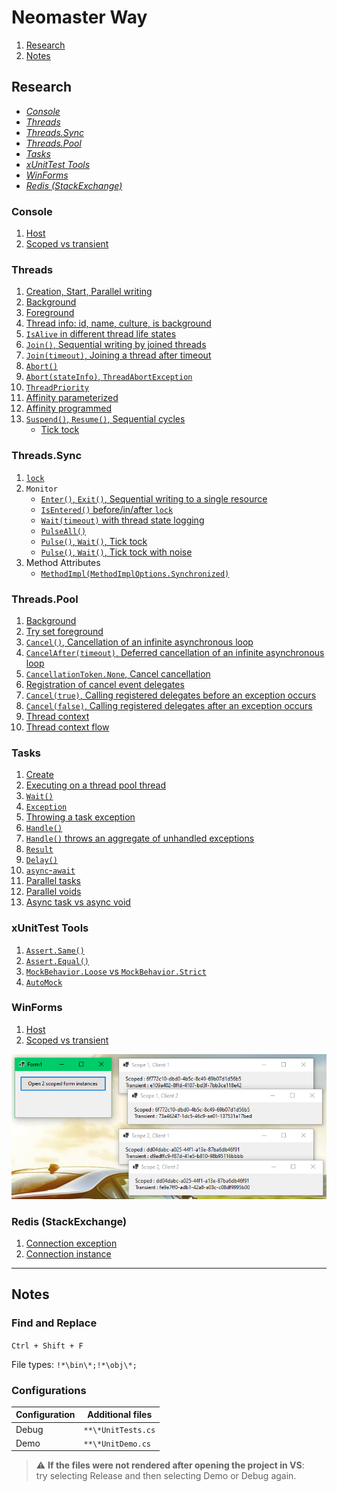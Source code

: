 # Neomaster Way

1. [Research](#research)
2. [Notes](#notes)

## Research <a name="research"></a>

* [*Console*](#console)
* [*Threads*](#threads)
* [*Threads.Sync*](#threads.sync)
* [*Threads.Pool*](#threads.pool)
* [*Tasks*](#tasks)
* [*xUnitTest Tools*](#tests)
* [*WinForms*](#win-forms)  
* [*Redis (StackExchange)*](#redis-se)

### Console <a name="console"></a>
1. [Host][console-1]
2. [Scoped vs transient][console-2]

[console-1]:.Net/Research/Console.Host/Program.cs
[console-2]:.Net/Research/Console.ScopedVsTransient/Program.cs

### Threads <a name="threads"></a>
1. [Creation, Start, Parallel writing][threads-1]
2. [Background][threads-2]
3. [Foreground][threads-3]
4. [Thread info: id, name, culture, is background][threads-4]
5. [`IsAlive` in different thread life states][threads-5]
6. [`Join()`, Sequential writing by joined threads][threads-6]
7. [`Join(timeout)`, Joining a thread after timeout][threads-7]
8. [`Abort()`][threads-8]
9. [`Abort(stateInfo)`, `ThreadAbortException`][threads-9]
10. [`ThreadPriority`][threads-10]
11. [Affinity parameterized][threads-11]
12. [Affinity programmed][threads-12]
13. [`Suspend()`, `Resume()`, Sequential cycles][threads-13]
    - [Tick tock][threads-13.1]

[threads-1]:.Net/Research/Threads/CreationStartParallelWritingUnitDemo.cs
[threads-2]:.Net/Research/Threads.Background/Program.cs
[threads-3]:.Net/Research/Threads.Foreground/Program.cs
[threads-4]:.Net/Research/Threads/InfoUnitDemo.cs
[threads-5]:.Net/Research/Threads/IsAliveUnitDemo.cs
[threads-6]:.Net/Research/Threads/JoinUnitDemo.cs
[threads-7]:.Net/Research/Threads/JoinTimeoutUnitDemo.cs
[threads-8]:.Net/Research/Threads.Abort/Program.cs
[threads-9]:.Net/Research/Threads.AbortArg/Program.cs
[threads-10]:.Net/Research/Threads.Priority/Program.cs
[threads-11]:.Net/Research/Threads.AffinityParameterized
[threads-12]:.Net/Research/Threads.AffinityProgrammed/Program.cs
[threads-13]:.Net/Research/Threads.SuspendResume/Program.cs
[threads-13.1]:.Net/Research/Threads.SuspendResume.TickTock/Program.cs

### Threads.Sync <a name="threads.sync"></a>
1. [`lock`][threads.sync-1]
2. `Monitor`
    - [`Enter()`, `Exit()`, Sequential writing to a single resource][threads.sync-2.1]
    - [`IsEntered()` before/in/after `lock`][threads.sync-2.2]
    - [`Wait(timeout)` with thread state logging][threads.sync-2.3]
    - [`PulseAll()`][threads.sync-2.4]
    - [`Pulse()`, `Wait()`, Tick tock][threads.sync-2.5]
    - [`Pulse()`, `Wait()`, Tick tock with noise][threads.sync-2.6]
3. Method Attributes
    - [`MethodImpl(MethodImplOptions.Synchronized)`][threads.sync-3.1]

[threads.sync-1]:.Net/Research/Threads.Sync/LockUnitDemo.cs
[threads.sync-2.1]:.Net/Research/Threads.Sync/Monitors/EnterExitUnitDemo.cs
[threads.sync-2.2]:.Net/Research/Threads.Sync/Monitors/IsEnteredUnitDemo.cs
[threads.sync-2.3]:.Net/Research/Threads.Sync/Monitors/WaitUnitDemo.cs
[threads.sync-2.4]:.Net/Research/Threads.Sync/Monitors/PulseAllUnitDemo.cs
[threads.sync-2.5]:.Net/Research/Threads.Sync/Monitors/PulseWaitTickTockUnitDemo.cs
[threads.sync-2.6]:.Net/Research/Threads.Sync/Monitors/PulseWaitTickTockWithNoiseUnitDemo.cs
[threads.sync-3.1]:.Net/Research/Threads.Sync/MethodAttributes/SynchronizedUnitDemo.cs

### Threads.Pool <a name="threads.pool"></a>
1. [Background][threads.pool-1]
2. [Try set foreground][threads.pool-2]
3. [`Cancel()`, Cancellation of an infinite asynchronous loop][threads.pool-3]
4. [`CancelAfter(timeout)`, Deferred cancellation of an infinite asynchronous loop][threads.pool-4]
5. [`CancellationToken.None`, Cancel cancellation][threads.pool-5]
6. [Registration of cancel event delegates][threads.pool-6]
7. [`Cancel(true)`, Calling registered delegates before an exception occurs][threads.pool-7]
8. [`Cancel(false)`, Calling registered delegates after an exception occurs][threads.pool-8]
9. [Thread context][threads.pool-9]
10. [Thread context flow][threads.pool-10]

[threads.pool-1]:.Net/Research/Threads.Pool/BackgroundUnitDemo.cs
[threads.pool-2]:.Net/Research/Threads.Pool/TrySetForegroundUnitDemo.cs
[threads.pool-3]:.Net/Research/Threads.Pool/CancelUnitDemo.cs
[threads.pool-4]:.Net/Research/Threads.Pool/CancelAfterUnitDemo.cs
[threads.pool-5]:.Net/Research/Threads.Pool/CancelCancellationUnitDemo.cs
[threads.pool-6]:.Net/Research/Threads.Pool/CancelEventDelegateUnitDemo.cs
[threads.pool-7]:.Net/Research/Threads.Pool/CancelTrueUnitDemo.cs
[threads.pool-8]:.Net/Research/Threads.Pool/CancelFalseUnitDemo.cs
[threads.pool-9]:.Net/Research/Threads.Pool/ThreadContextUnitDemo.cs
[threads.pool-10]:.Net/Research/Threads.Pool/ThreadContextFlowUnitDemo.cs

### Tasks <a name="tasks"></a>
1. [Create][tasks-1]
2. [Executing on a thread pool thread][tasks-2]
3. [`Wait()`][tasks-3]
4. [`Exception`][tasks-4]
5. [Throwing a task exception][tasks-5]
6. [`Handle()`][tasks-6]
7. [`Handle()` throws an aggregate of unhandled exceptions][tasks-7]
8. [`Result`][tasks-8]
9. [`Delay()`][tasks-9]
10. [`async`-`await`][tasks-10]
11. [Parallel tasks][tasks-11]
12. [Parallel voids][tasks-12]
13. [Async task vs async void][tasks-13]

[tasks-1]:.Net/Research/Tasks/TaskCreateUnitDemo.cs
[tasks-2]:.Net/Research/Tasks/TaskExecutingOnThreadPoolThreadUnitDemo.cs
[tasks-3]:.Net/Research/Tasks/TaskWaitUnitDemo.cs
[tasks-4]:.Net/Research/Tasks/TaskExceptionUnitDemo.cs
[tasks-5]:.Net/Research/Tasks/TaskExceptionThrowingUnitDemo.cs
[tasks-6]:.Net/Research/Tasks/TaskExceptionHandleUnitDemo.cs
[tasks-7]:.Net/Research/Tasks/TaskExceptionUnhandledAggregateUnitDemo.cs
[tasks-8]:.Net/Research/Tasks/TaskResultUnitDemo.cs
[tasks-9]:.Net/Research/Tasks/TaskDelayUnitDemo.cs
[tasks-10]:.Net/Research/Tasks/AsyncAwaitUnitDemo.cs
[tasks-11]:.Net/Research/Tasks/AsyncParallelTasksUnitDemo.cs
[tasks-12]:.Net/Research/Tasks/AsyncParallelVoidsUnitDemo.cs
[tasks-13]:.Net/Research/Tasks/AsyncTaskVsVoidExceptionUnitDemo.cs

### xUnitTest Tools <a name="tests"></a>
1. [`Assert.Same()`][tests-1]
2. [`Assert.Equal()`][tests-2]
101. [`MockBehavior.Loose` vs `MockBehavior.Strict`][tests-101]
102. [`AutoMock`][tests-102]

[tests-1]:.Net/Research/XUnitTools/Asserts/SameUnitTests.cs
[tests-2]:.Net/Research/XUnitTools/Asserts/EqualUnitTests.cs
[tests-101]:.Net/Research/XUnitTools/LooseVsStrictUnitTests.cs
[tests-102]:.Net/Research/XUnitTools/AutoMockUnitTests.cs

### WinForms <a name="win-forms"></a>
1. [Host][win-forms-1]
2. [Scoped vs transient][win-forms-2]

![WinForms/Scoped vs transient](Docs/img/demos/WinForms.ScopedVsTransient.png "Scoped vs transient")

[win-forms-1]:.Net/Research/WinForms.Host/Program.cs
[win-forms-2]:.Net/Research/WinForms.ScopedVsTransient/Program.cs

### Redis (StackExchange) <a name="redis-se"></a>
1. [Connection exception][redis-se-1]
2. [Connection instance][redis-se-2]

[redis-se-1]:.Net/Research/RedisSE/ConnectionExceptionUnitDemo.cs
[redis-se-2]:.Net/Research/RedisSE/ConnectionInstanceUnitDemo.cs

---

## Notes <a name="notes"></a>

### Find and Replace

`Ctrl + Shift + F`

File types: `!*\bin\*;!*\obj\*;`

### Configurations

|Configuration|Additional files|
|-|-|
|Debug|`**\*UnitTests.cs`|
|Demo|`**\*UnitDemo.cs`|

> :warning: **If the files were not rendered after opening the project in VS**:  
> try selecting Release and then selecting Demo or Debug again.
